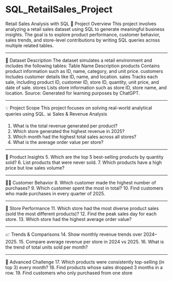 # SQL_RetailSales_Project
 Retail Sales Analysis with SQL
📌 Project Overview
This project involves analyzing a retail sales dataset using SQL to generate meaningful business insights. The goal is to explore product performance, customer behavior, sales trends, and store-level contributions by writing SQL queries across multiple related tables.
________________________________________
🧱 Dataset Description
The dataset simulates a retail environment and includes the following tables:
Table Name	Description
products	Contains product information such as ID, name, category, and unit price.
customers	Includes customer details like ID, name, and location.
sales	Tracks each sale, including product ID, customer ID, store ID, quantity, unit price, and date of sale.
stores	Lists store information such as store ID, store name, and location.
Source: Generated for learning purposes by ChatGPT.
________________________________________
💡 Project Scope
This project focuses on solving real-world analytical queries using SQL.
📊 Sales & Revenue Analysis
1.	What is the total revenue generated per product?
2.	Which store generated the highest revenue in 2025?
3.	Which month had the highest total sales across all stores?
4.	What is the average order value per store?
________________________________________
🛒 Product Insights
5.	Which are the top 5 best-selling products by quantity sold?
6.	List products that were never sold.
7.	Which products have a high price but low sales volume?
________________________________________
🧍‍♂️ Customer Behavior
8.	Which customer made the highest number of purchases?
9.	Which customer spent the most in total?
10.	Find customers who made purchases in every quarter of 2025.
________________________________________
🏪 Store Performance
11.	Which store had the most diverse product sales (sold the most different products)?
12.	Find the peak sales day for each store.
13.	Which store had the highest average order value?
________________________________________
📈 Trends & Comparisons
14.	Show monthly revenue trends over 2024–2025.
15.	Compare average revenue per store in 2024 vs 2025.
16.	What is the trend of total units sold per month?
________________________________________
🔎 Advanced Challenge
17.	Which products were consistently top-selling (in top 3) every month?
18.	Find products whose sales dropped 3 months in a row.
19.	Find customers who only purchased from one store




  

















